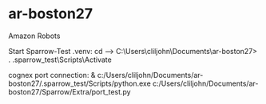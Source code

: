 # ar-boston27
Amazon Robots

Start Sparrow-Test .venv:
cd --> C:\Users\cliljohn\Documents\ar-boston27>
. .sparrow_test\Scripts\Activate

cognex port connection:
& c:/Users/cliljohn/Documents/ar-boston27/.sparrow_test/Scripts/python.exe c:/Users/cliljohn/Documents/ar-boston27/Sparrow/Extra/port_test.py

